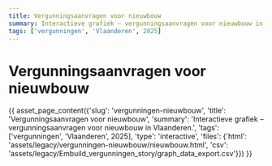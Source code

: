 ```yaml
---
title: Vergunningsaanvragen voor nieuwbouw
summary: Interactieve grafiek – vergunningsaanvragen voor nieuwbouw in Vlaanderen.
tags: ['vergunningen', 'Vlaanderen', 2025]
---
```

# Vergunningsaanvragen voor nieuwbouw

{{ asset_page_content({'slug': 'vergunningen-nieuwbouw', 'title': 'Vergunningsaanvragen voor nieuwbouw', 'summary': 'Interactieve grafiek – vergunningsaanvragen voor nieuwbouw in Vlaanderen.', 'tags': ['vergunningen', 'Vlaanderen', 2025], 'type': 'interactive', 'files': {'html': 'assets/legacy/vergunningen-nieuwbouw/nieuwbouw.html', 'csv': 'assets/legacy/Embuild_vergunningen_story/graph_data_export.csv'}}) }}
